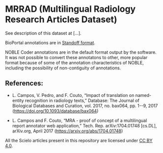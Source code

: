 # MRRAD (Multilingual Radiology Research Articles Dataset) 

See description of this dataset at [...].

BioPortal annotations are in [Standoff format](http://brat.nlplab.org/standoff.html).

NOBLE Coder annotations are in the default format output by the software. It was not possible to convert these annotatons to other, more popular format because of some of the annotation characteristics of NOBLE, including the possibility of non-contiguity of annotations. 

## References: 

- L. Campos, V. Pedro, and F. Couto, “Impact of translation on named-entity recognition in radiology texts,” Database: The Journal of Biological Databases and Curation, vol. 2017, no. bax064, pp. 1--9, 2017 (https://doi.org/10.1093/database/bax064)

- L. Campos and F. Couto, “MRA - proof of concept of a multilingual report annotator web application,” Tech. Rep. arXiv:1704.01748 [cs.DL], arXiv.org, April 2017 (https://arxiv.org/abs/1704.01748)

All the Scielo articles present in this repository are licensed under [CC BY 4.0](https://creativecommons.org/licenses/by/4.0/deed.en).
